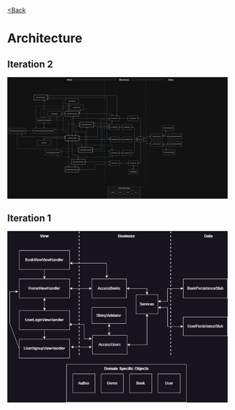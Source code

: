 [<Back](./../README.md)

# Architecture

## Iteration 2

![Iteration2Architecture](iteration2.jpg)

## Iteration 1

![Iteration1Architecture](iteration1.jpg)
